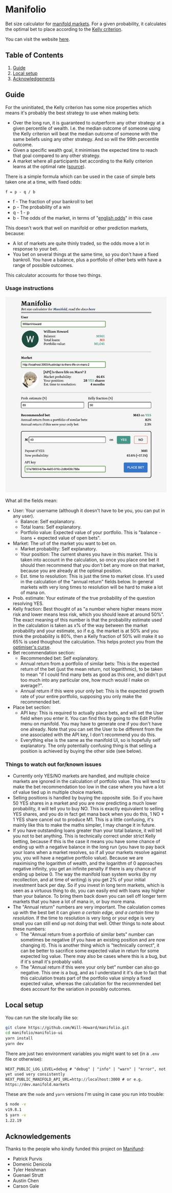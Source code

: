 # Manifolio

Bet size calculator for [manifold markets](https://manifold.markets/). For a given probability, it calculates the optimal bet to place according to the [Kelly criterion](https://en.wikipedia.org/wiki/Kelly_criterion).

You can visit the website [here](https://manifol.io/).

## Table of Contents
1. [Guide](#guide)
2. [Local setup](#local-setup)
3. [Acknowledgements](#acknowledgements)

## Guide

For the uninitiated, the Kelly criterion has some nice properties which means it's probably the best strategy to use when making bets:

- Over the long run, it is guaranteed to outperform any other strategy at a given percentile of wealth. I.e. the median outcome of someone using the Kelly criterion will beat the median outcome of someone with the same beliefs using any other strategy. And so will the 99th percentile outcome.
- Given a specific wealth goal, it minimises the expected time to reach that goal compared to any other strategy.
- A market where all participants bet according to the Kelly criterion learns at the optimal rate ([source](https://people.cs.umass.edu/~wallach/workshops/nips2011css/papers/Beygelzimer.pdf)).

There is a simple formula which can be used in the case of simple bets taken one at a time, with fixed odds:
```
f = p - q / b
```
 - f - The fraction of your bankroll to bet
 - p - The probability of a win
 - q - 1 - p
 - b - The odds of the market, in terms of "[english odds](https://www.investopedia.com/articles/investing/042115/betting-basics-fractional-decimal-american-moneyline-odds.asp)" in this case

This doesn't work that well on manifold or other prediction markets, because:
 - A lot of markets are quite thinly traded, so the odds move a lot in response to your bet.
 - You bet on several things at the same time, so you don't have a fixed bankroll. You have a balance, plus a portfolio of other bets with have a range of possible outcomes.

This calculator accounts for those two things.

### Usage instructions

![Manifolio Screenshot](images/screenshot.png)

What all the fields mean:
 - User: Your username (although it doesn't have to be you, you can put in any user).
   - Balance: Self explanatory.
   - Total loans: Self explanatory.
   - Portfolio value: Expected value of your portfolio. This is "balance - loans + expected value of open bets".
 - Market: The url of the market you want to bet on.
   - Market probability: Self explanatory.
   - Your position: The current shares you have in this market. This is taken into account in the calculation, so once you place one bet it should then recommend that you don't bet any more on that market, because you are already at the optimal position.
   - Est. time to resolution: This is just the time to market close. It's used in the calculation of the "annual return" fields below. In general markets with very long times to resolution will be hard to make a lot of mana on.
 - Prob. estimate: Your estimate of the true probability of the question resolving YES.
 - Kelly fraction: Best thought of as "a number where higher means more risk and lower means less risk, which you should leave at around 50%". The exact meaning of this number is that the probability estimate used in the calculation is taken as x% of the way between the market probability and your estimate, so if e.g. the market is at 50% and you think the probability is 80%, then a Kelly fraction of 50% will make it so 65% is used thoughout the calculation. This helps protect you from the [optimiser's curse](https://forum.effectivealtruism.org/topics/optimizer-s-curse).
 - Bet recommendation section:
   - Recommended bet: Self explanatory.
   - Annual return from a portfolio of similar bets: This is the expected return of the bet (just the mean return, not logarithmic), to be taken to mean "if I could find many bets as good as this one, and didn't put too much into any particular one, how much would I make on average?".
   - Annual return if this were your only bet: This is the expected growth rate of your entire portfolio, supposing you only make the recommended bet.
 - Place bet section:
   - API key: This is required to actually place bets, and will set the User field when you enter it. You can find this by going to the Edit Profile menu on manifold. You may have to generate one if you don't have one already. Note that you can set the User to be different from the one associated with the API key, I don't recommend you do this.
   - Everything else is the same as the manifold UI, so is hopefully self explanatory. The only potentially confusing thing is that selling a position is achieved by buying the other side (see below).


### Things to watch out for/known issues

 - Currently only YES/NO markets are handled, and multiple choice markets are ignored in the calculation of portfolio value. This will tend to make the bet recommendation too low in the case where you have a lot of value tied up in multiple choice markets.
 - Selling positions is handled by buying the opposite side. So if you have 50 YES shares in a market and you are now predicting a much lower probability, it will tell you to buy NO. This is exactly equivalent to selling YES shares, and you do in fact get mana back when you do this, 1 NO + 1 YES share cancel out to produce M1. This is a little confusing, it's mainly like this to make the maths simpler, I may change it in future.
 - If you have outstanding loans greater than your total balance, it will tell you not to bet anything. This is technically correct under strict Kelly betting, because if this is the case it means you have some chance of ending up with a negative balance in the long run (you have to pay back your loans when a market resolves, so if all your markets resolve against you, you will have a negative portfolio value). Because we are maximising the logarithm of wealth, and the logarithm of 0 approaches negative infinity, you get an infinite penalty if there is any chance of ending up below 0. The way the manifold loan system works (by my recollection, and at time of writing) is you get 2% of your initial investment back per day. So if you invest in long term markets, which is seen as a virtuous thing to do, you can easily end with loans way higher than your balance. To bring them back down you can sell off longer term markets that you have a lot of mana in, or buy more mana.
 - The "Annual return" numbers are very important. The calculation comes up with the best bet it can _given a certain edge, and a certain time to resolution_. If the time to resolution is very long or your edge is very small you can still end up not doing that well. Other things to note about these numbers:
   - The "Annual return from a portfolio of similar bets" number can sometimes be negative (if you have an existing position and are now changing it). This is another thing which is "technically correct", it can be better to sacrifice some expected value in return for some expected log value. There may also be cases where this is a bug, but if it's small it's probably valid.
   - The "Annual return if this were your only bet" number can also go negative. This one _is_ a bug, and as I understand it it's due to fact that this calculation treats part of the portfolio value simply a fixed expected value, whereas the calculation for the recommended bet does account for the variation in possibly outcomes.

## Local setup

You can run the site locally like so:
```bash
git clone https://github.com/Will-Howard/manifolio.git
cd manifolio/manifolio-ui
yarn install
yarn dev
```

There are just two environment variables you might want to set (in a `.env` file or otherwise):
```
NEXT_PUBLIC_LOG_LEVEL=debug # "debug" | "info" | "warn" | "error", not yet used very consistently
NEXT_PUBLIC_MANIFOLD_API_URL=http://localhost:3000 # or e.g. https://dev.manifold.markets
```

These are the `node` and `yarn` versions I'm using in case you run into trouble:
```bash
$ node -v
v19.8.1
$ yarn -v
1.22.19
```

## Acknowledgements

Thanks to the people who kindly funded this project on [Manifund](https://manifund.org/projects/a-tool-for-making-well-sized-kelly-optimal-bets-on-manifold?tab=shareholders):
 - Patrick Purvis
 - Domenic Denicola
 - Tyler Heishman
 - Guenael Strutt
 - Austin Chen
 - Carson Gale
